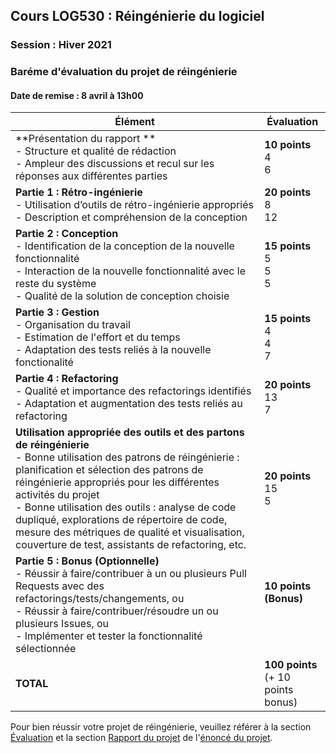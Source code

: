 ## Cours LOG530 : Réingénierie du logiciel
### Session : Hiver 2021
### Baréme d'évaluation du projet de réingénierie
#### Date de remise : 8 avril à 13h00





|   Élément                                                                                                                                                                                                                                                                                                                                        | Évaluation                                        |
|-------------------------------------------------------------------------------------------------------------------------------------------------------------------------------------------------------------------------------------------------------------------------------------------------------------------------------------------|---------------------------------------------------|
| **Présentation du rapport ** <br>  - Structure et qualité de rédaction <br> - Ampleur des discussions et recul sur les réponses aux différentes parties                                                                                                                                                                                   | **10 points**<br> 4  <br> 6                        |
| **Partie 1 : Rétro-ingénierie** <br> - Utilisation d’outils de rétro-ingénierie appropriés <br> - Description et compréhension de la conception | **20 points**<br> 8  <br> 12                        |
| **Partie 2 : Conception** <br> - Identification de la conception de la nouvelle fonctionnalité <br> -	Interaction de la nouvelle fonctionnalité avec le reste du système <br> - Qualité de la solution de conception choisie  | **15 points** <br> 5 <br> 5 <br> 5                |
| **Partie 3 : Gestion** <br> - Organisation du travail <br> - Estimation de l'effort et du temps <br> - Adaptation des tests reliés à la nouvelle fonctionalité | **15 points**<br> 4 <br> 4 <br> 7 |
| **Partie 4 : Refactoring** <br> - Qualité et importance des refactorings identifiés  <br> - Adaptation et augmentation des tests reliés au refactoring | **20 points** <br> 13 <br> 7                |
| **Utilisation appropriée des outils et des partons de réingénierie** <br> - Bonne utilisation des patrons de réingénierie : planification et sélection des patrons de réingénierie appropriés pour les différentes activités du projet <br> - Bonne utilisation des outils : analyse de code dupliqué, explorations de répertoire de code, mesure des métriques de qualité et visualisation, couverture de test, assistants de refactoring, etc.  | **20 points** <br> 15 <br> 5                |
| **Partie 5 : Bonus (Optionnelle)**  <br>  - Réussir à faire/contribuer à un ou plusieurs Pull Requests avec des refactorings/tests/changements, ou <br> - Réussir à faire/contribuer/résoudre un ou plusieurs Issues, ou <br> - Implémenter et tester la fonctionnalité sélectionnée | **10 points (Bonus)** <br> <br><br>   |
| **TOTAL**                                                                                                                                                                                                                                                                                                                                     | **100 points** <br> (+ 10 points bonus)                      |

Pour bien réussir votre projet de réingénierie, veuillez référer à la section [Évaluation](https://github.com/ETS-LOG530/ProjetH21/blob/main/Projet%20de%20r%C3%A9ing%C3%A9nierie.md#evaluation) et la section [Rapport du projet](https://github.com/ETS-LOG530/ProjetH21/blob/main/Projet%20de%20r%C3%A9ing%C3%A9nierie.md#rapport) de l'[énoncé du projet](https://github.com/ETS-LOG530/ProjetH21/blob/main/Projet%20de%20r%C3%A9ing%C3%A9nierie.md).
